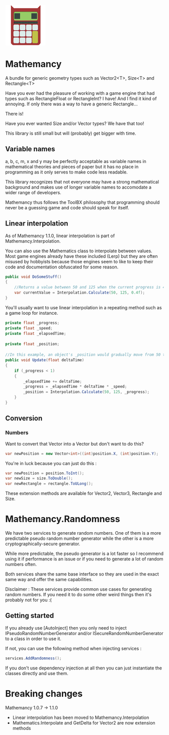 ![mathemancy](https://github.com/Moreault/Mathemancy/blob/master/mathemancy.png)

# Mathemancy
A bundle for generic geometry types such as Vector2&lt;T>, Size&lt;T> and Rectangle&lt;T>

Have you ever had the pleasure of working with a game engine that had types such as RectangleFloat or RectangleInt? I have! And I find it kind of annoying. If only there was a way to have a generic Rectangle…

There is!

Have you ever wanted Size and/or Vector types? We have that too!

This library is still small but will (probably) get bigger with time.

## Variable names

a, b, c, m, x and y may be perfectly acceptable as variable names in mathematical theories and pieces of paper but it has no place in programming as it only serves to make code less readable. 

This library recognizes that not everyone may have a strong mathematical background and makes use of longer variable names to accomodate a wider range of developers.

Mathemancy thus follows the ToolBX philosophy that programming should never be a guessing game and code should speak for itself.

## Linear interpolation

As of Mathemancy 1.1.0, linear interpolation is part of Mathemancy.Interpolation.

You can also use the Mathematics class to interpolate between values. Most game engines already have these included (Lerp) but they are often misused by hobbyists because those engines seem to like to keep their code and documentation obfuscated for some reason.

```c#
public void DoSomeStuff()
{
	//Returns a value between 50 and 125 when the current progress is 40% (80)
	var currentValue = Interpolation.Calculate(50, 125, 0.4f);
}
```

You'll usually want to use linear interpolation in a repeating method such as a game loop for instance.

```c#
private float _progress;
private float _speed;
private float _elapsedTime;

private float _position;

//In this example, an object's _position would gradually move from 50 towards 125
public void Update(float deltaTime)
{
	if (_progress < 1)
	{
		_elapsedTime += deltaTime;
		_progress = _elapsedTime * deltaTime * _speed;
		_position = Interpolation.Calculate(50, 125, _progress);
	}
}
```

## Conversion

### Numbers

Want to convert that Vector<float> into a Vector<int> but don't want to do this?

```c#
var newPosition = new Vector<int>((int)position.X, (int)position.Y);
```

You're in luck because you can just do this :

```c#
var newPosition = position.ToInt();
var newSize = size.ToDouble();
var newRectangle = rectangle.ToULong();
```

These extension methods are available for Vector2, Vector3, Rectangle and Size.

# Mathemancy.Randomness

We have two services to generate random numbers. One of them is a more predictable pseudo random number generator while the other is a more cryptographically-secure generator.

While more predictable, the pseudo generator is a lot faster so I recommend using it if performance is an issue or if you need to generate a lot of random numbers often.

Both services share the same base interface so they are used in the exact same way and offer the same capabilities.

Disclaimer : These services provide common use cases for generating random numbers. If you need it to do some other weird things then it's probably not for you :(

## Getting started

If you already use [AutoInject] then you only need to inject IPseudoRandomNumberGenerator and/or ISecureRandomNumberGenerator to a class in order to use it.

If not, you can use the following method when injecting services :

```c#
services.AddRandomness();
```

If you don't use dependency injection at all then you can just instantiate the classes directly and use them.

# Breaking changes

Mathemancy 1.0.7 -> 1.1.0
* Linear interpolation has been moved to Mathemancy.Interpolation
* Mathematics.Interpolate and GetDelta for Vector2 are now extension methods